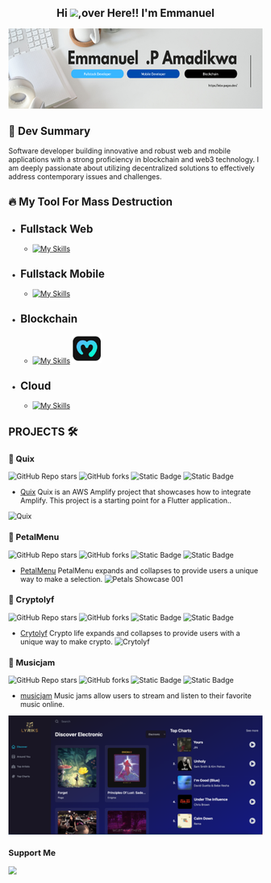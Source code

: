 <h2 align='center'>
    Hi <img src="https://github.com/TheDudeThatCode/TheDudeThatCode/blob/master/Assets/Hi.gif" width="29">,over Here!! I'm Emmanuel
</h2>

<!-- [Memphis](https://memphis.dev) -->

<p align='center'>
    <img src="assets/portfolio.png" width="609" height="159">
</p>

## 🚀 Dev Summary

  Software developer building innovative and robust web and mobile applications with a strong proficiency in blockchain and web3 technology. I am deeply passionate about utilizing decentralized solutions to effectively address contemporary issues and challenges.

## 🔥 My Tool For Mass Destruction

- ## Fullstack Web
  - [![My Skills](https://skillicons.dev/icons?i=react,tailwind,nextjs,graphql,nodejs,mongodb,postgres,python,firebase,stackoverflow,figma&theme=dark)](https://skillicons.dev)

- ## Fullstack Mobile 
  -  [![My Skills](https://skillicons.dev/icons?i=flutter,dart,firebase,appwrite)](https://skillicons.dev)

- ## Blockchain
  -  [![My Skills](https://skillicons.dev/icons?i=solidity,ipfs)](https://skillicons.dev) <img src="https://github.com/lebe24/skill-icons/raw/patch-1/icons/Moralis-Dark.svg" width="59">

- ## Cloud
  -  [![My Skills](https://skillicons.dev/icons?i=aws,gcp)](https://skillicons.dev)
 
## PROJECTS 🛠️


### 🌼 Quix
![GitHub Repo stars](https://img.shields.io/github/stars/bodhichristian/PetalMenu)
![GitHub forks](https://img.shields.io/github/forks/bodhichristian/PetalMenu)
![Static Badge](https://img.shields.io/badge/flutter-blue)
![Static Badge](https://img.shields.io/badge/dart-orange)
* [Quix](https://github.com/lebe24/Quix) Quix is an AWS Amplify project that showcases how to integrate Amplify. This project is a starting point for a Flutter application..


![Quix](https://github.com/lebe24/lebe24/assets/31292486/2bbeeac6-6552-40a5-b0aa-fd3f16b746b9)


### 🌼 PetalMenu
![GitHub Repo stars](https://img.shields.io/github/stars/bodhichristian/PetalMenu)
![GitHub forks](https://img.shields.io/github/forks/bodhichristian/PetalMenu)
![Static Badge](https://img.shields.io/badge/flutter-blue)
![Static Badge](https://img.shields.io/badge/dart-orange)

* [PetalMenu](https://github.com/) PetalMenu expands and collapses to provide users a unique way to make a selection.
![Petals Showcase 001](https://github.com/bodhichristian/bodhichristian/assets/110639779/e238838b-a826-479f-81df-55c8ef35453e)

### 🌼 Cryptolyf
![GitHub Repo stars](https://img.shields.io/github/stars/lebe24/CryptoLyf)
![GitHub forks](https://img.shields.io/github/forks/lebe24/CryptoLyf)
![Static Badge](https://img.shields.io/badge/flutter-blue)
![Static Badge](https://img.shields.io/badge/dart-orange)

* [Crytolyf](https://github.com/lebe24/CryptoLyf) Crypto life expands and collapses to provide users with a unique way to make crypto.
  ![Crytolyf](https://github.com/lebe24/lebe24/assets/31292486/9aea03a1-e1c4-44dd-b736-4c76b07ec9b5)

### 🌼 Musicjam
![GitHub Repo stars](https://img.shields.io/github/stars/lebe24/Musicjam)
![GitHub forks](https://img.shields.io/github/forks/lebe24/Musicjam)
![Static Badge](https://img.shields.io/badge/nextjs-black)
![Static Badge](https://img.shields.io/badge/js-yellow)

* [musicjam](https://github.com/) Music jams allow users to stream and listen to their favorite music online.
  
![MusicJAM](https://github.com/lebe24/Musicjam/blob/main/musicjam.png)

### Support Me

<a href="https://www.buymeacoffee.com/lebemanuel"><img src="https://cdn.buymeacoffee.com/buttons/v2/default-yellow.png" width="200" /></a>
